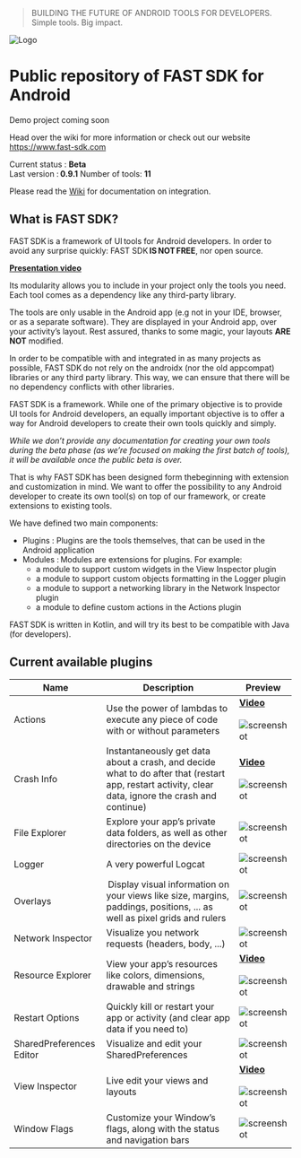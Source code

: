 > BUILDING THE FUTURE OF ANDROID TOOLS FOR DEVELOPERS.
> Simple tools. Big impact.

![Logo](./assets/images/fast_logo.png)

# Public repository of FAST SDK for Android

Demo project coming soon

Head over the wiki for more information or check out our website https://www.fast-sdk.com

Current status : **Beta**  
Last version : **0.9.1**
Number of tools: **11**

Please read the [Wiki](https://github.com/ToolsForDevs/FAST-SDK-Android/wiki/First-steps) for documentation on integration.

## What is FAST SDK?
FAST SDK is a framework of UI tools for Android developers. In order to avoid any surprise quickly: FAST SDK **IS NOT FREE**, nor open source.

**[Presentation video](https://www.youtube.com/watch?v=d_KzA5wDB10)**

Its modularity allows you to include in your project only the tools you need. Each tool comes as a dependency like any third-party library.

The tools are only usable in the Android app (e.g not in your IDE, browser, or as a separate software). They are displayed in your Android app, over your activity’s layout. Rest assured, thanks to some magic, your layouts **ARE NOT** modified.

In order to be compatible with and integrated in as many projects as possible, FAST SDK do not rely on the androidx (nor the old appcompat) libraries or any third party library. This way, we can ensure that there will be no dependency conflicts with other libraries.

FAST SDK is a framework. While one of the primary objective is to provide UI tools for Android developers, an equally important objective is to offer a way for Android developers to create their own tools quickly and simply.

*While we don’t provide any documentation for creating your own tools during the beta phase (as we’re focused on making the first batch of tools), it will be available once the public beta is over.*

That is why FAST SDK has been designed form thebeginning with extension and customization in mind. We want to offer the possibility to any Android developer to create its own tool(s) on top of our framework, or create extensions to existing tools.

We have defined two main components:
* Plugins : Plugins are the tools themselves, that can be used in the Android application
* Modules : Modules are extensions for plugins. For example:
  * a module to support custom widgets in the View Inspector plugin
  * a module to support custom objects formatting in the Logger plugin
  * a module to support a networking library in the Network Inspector plugin
  * a module to define custom actions in the Actions plugin

FAST SDK is written in Kotlin, and will try its best to be compatible with Java (for developers).


## Current available plugins
Name | Description | Preview
---- | ----------- | -------
Actions |Use the power of lambdas to execute any piece of code with or without parameters | **[Video](https://www.youtube.com/watch?v=F962GEgVUOY)**<br/><br/> ![screenshot](./assets/images/actions.jpg)
Crash Info | Instantaneously get data about a crash, and decide what to do after that (restart app, restart activity, clear data, ignore the crash and continue) | **[Video](https://www.youtube.com/watch?v=zYuKsefqR7U)**<br/><br/> ![screenshot](./assets/images/crash_info.png)
File Explorer | Explore your app’s private data folders, as well as other directories on the device | ![screenshot](./assets/images/file_explorer.jpg)
Logger | A very powerful Logcat | ![screenshot](./assets/images/logger.jpg)
Overlays | Display visual information on your views like size, margins, paddings, positions, ... as well as pixel grids and rulers | ![screenshot](./assets/images/overlay.jpg)
Network Inspector | Visualize you network requests (headers, body, ...) | ![screenshot](./assets/images/network_inspector.jpg)
Resource Explorer | View your app’s resources like colors, dimensions, drawable and strings | **[Video](https://www.youtube.com/watch?v=8geHl8vYMFM)**<br/><br/> ![screenshot](./assets/images/resource_explorer.jpg)
Restart Options | Quickly kill or restart your app or activity (and clear app data if you need to) | ![screenshot](./assets/images/restart_options.png)
SharedPreferences Editor | Visualize and edit your SharedPreferences | ![screenshot](./assets/images/shared_preferences.jpg)
View Inspector | Live edit your views and layouts | **[Video](https://www.youtube.com/watch?v=urumZQpa83I)**<br/><br/>  ![screenshot](./assets/images/view_inspector.jpg)
Window Flags | Customize your Window’s flags, along with the status and navigation bars | ![screenshot](./assets/images/window_flags.gif)

